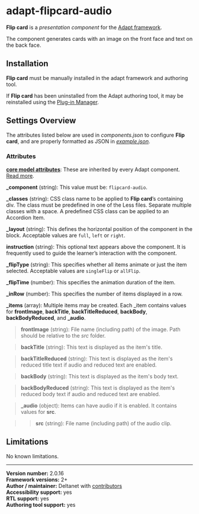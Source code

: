 # adapt-flipcard-audio

**Flip card** is a *presentation component* for the [Adapt framework](https://github.com/adaptlearning/adapt_framework).  

The component generates cards with an image on the front face and text on the back face.  

## Installation

**Flip card** must be manually installed in the adapt framework and authoring tool.

If **Flip card** has been uninstalled from the Adapt authoring tool, it may be reinstalled using the [Plug-in Manager](https://github.com/adaptlearning/adapt_authoring/wiki/Plugin-Manager).  

## Settings Overview

The attributes listed below are used in *components.json* to configure **Flip card**, and are properly formatted as JSON in [*example.json*](https://github.com/deltanet/adapt-flipcard-audio/blob/master/example.json).

### Attributes

[**core model attributes**](https://github.com/adaptlearning/adapt_framework/wiki/Core-model-attributes): These are inherited by every Adapt component. [Read more](https://github.com/adaptlearning/adapt_framework/wiki/Core-model-attributes).

**_component** (string): This value must be: `flipcard-audio`.

**_classes** (string): CSS class name to be applied to **Flip card**’s containing div. The class must be predefined in one of the Less files. Separate multiple classes with a space. A predefined CSS class can be applied to an Accordion Item.

**_layout** (string): This defines the horizontal position of the component in the block. Acceptable values are `full`, `left` or `right`.  

**instruction** (string): This optional text appears above the component. It is frequently used to guide the learner’s interaction with the component.  

**_flipType** (string): This specifies whether all items animate or just the item selected. Acceptable values are `singleFlip` or `allFlip`.  

**_flipTime** (number): This specifies the animation duration of the item.  

**_inRow** (number): This specifies the number of items displayed in a row.  

**_items** (array): Multiple items may be created. Each _item contains values for **frontImage**, **backTitle**, **backTitleReduced**, **backBody**, **backBodyReduced**, and **_audio**.  

>**frontImage** (string): File name (including path) of the image. Path should be relative to the *src* folder.  

>**backTitle** (string): This text is displayed as the item's title.  

>**backTitleReduced** (string): This text is displayed as the item's reduced title text if audio and reduced text are enabled.  

>**backBody** (string): This text is displayed as the item's body text.  

>**backBodyReduced** (string): This text is displayed as the item's reduced body text if audio and reduced text are enabled.  

>**_audio** (object): Items can have audio if it is enabled. It contains values for **src**.  

>>**src** (string): File name (including path) of the audio clip.  

## Limitations

No known limitations.  

----------------------------
**Version number:**  2.0.16  
**Framework versions:** 2+  
**Author / maintainer:** Deltanet with [contributors](https://github.com/deltanet/adapt-flipcard-audio/graphs/contributors)  
**Accessibility support:** yes   
**RTL support:** yes   
**Authoring tool support:** yes  
